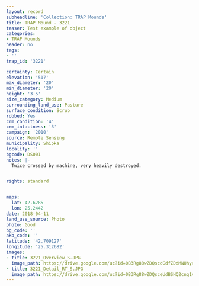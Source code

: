 ```yaml
---
layout: record
subheadline: 'Collection: TRAP Mounds'
title: TRAP Mound - 3221
teaser: Test example of object
categories:
- TRAP Mounds
header: no
tags:
- ''
trap_id: '3221'

certainty: Certain
elevation: '517'
max_diameter: '20'
min_diameter: '20'
height: '3.5'
size_category: Medium
surrounding_land_use: Pasture
surface_condition: Scrub
robbed: Yes
crm_condition: '4'
crm_intactness: '3'
campaign: '2010'
source: Remote Sensing
municipality: Shipka
locality: ''
bgcode: DS001
notes: |-
  Twice crossed by machine, very heavily destroyed.


rights: standard


maps:
  lat: 42.6285
  lon: 25.2442
date: 2018-04-11
land_use_source: Photo
photo: Good
bg_code: ''
akb_code: ''
latitude: '42.709127'
longitude: '25.312682'
images:
- title: 3221_Overview_S.JPG
  image_path: https://drive.google.com/uc?id=0B3Rg88wZDQscdGdfZDdMNUhyam8
- title: 3221_Detail_RT_S.JPG
  image_path: https://drive.google.com/uc?id=0B3Rg88wZDQsceUdBSHQ2cng1Vnc
---
```


